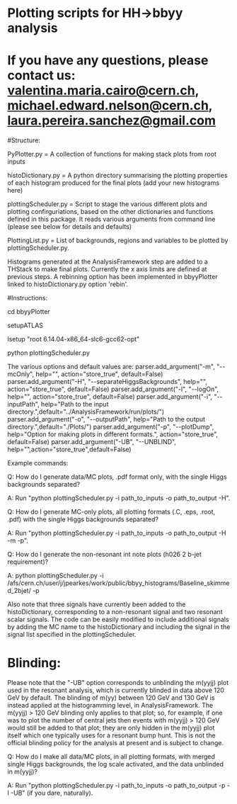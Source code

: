 # Plotting scripts for  HH->bbyy analysis
#
# If you have any questions, please contact us: valentina.maria.cairo@cern.ch, michael.edward.nelson@cern.ch, laura.pereira.sanchez@gmail.com


#Structure:

PyPlotter.py =  A collection of functions for making stack plots from root inputs

histoDictionary.py = A python directory summarising the plotting properties of each histogram produced for the final plots (add your new histograms here)

plottingScheduler.py = Script to stage the various different plots and plotting confirguriations, based on the other dictionaries and functions defined in this package. It reads various arguments from command line (please see below for details and defaults)

PlottingList.py = List of backgrounds, regions and variables to be plotted by plottingScheduler.py.

Histograms generated at the AnalysisFramework step are added to a THStack to make final plots. Currently the x axis limits are defined at previous steps. A rebinning option has been implemented in bbyyPlotter linked to histoDictionary.py option 'rebin'.

#Instructions:

cd bbyyPlotter

setupATLAS

lsetup "root 6.14.04-x86_64-slc6-gcc62-opt"

python plottingScheduler.py 

The various options and default values are:
    parser.add_argument("-m", "--mcOnly", help="", action="store_true", default=False)
    parser.add_argument("-H", "--separateHiggsBackgrounds", help="", action="store_true", default=False)
    parser.add_argument("-l", "--logOn", help="", action="store_true", default=False)
    parser.add_argument("-i", "--inputPath", help="Path to the input directory.",default="../AnalysisFramework/run/plots/")
    parser.add_argument("-o", "--outputPath", help="Path to the output directory.",default="./Plots/")
    parser.add_argument("-p", "--plotDump", help="Option for making plots in different formats.", action="store_true", default=False)
    parser.add_argument("-UB", "--UNBLIND", help="",action="store_true",default=False)

Example commands:

Q: How do I generate data/MC plots, .pdf format only, with the single Higgs backgrounds separated?

A: Run "python plottingScheduler.py -i path_to_inputs -o path_to_output -H".

Q: How do I generate MC-only plots, all plotting formats (.C, .eps, .root, .pdf) with the single Higgs backgrounds separated?

A: Run "python plottingScheduler.py -i path_to_inputs -o path_to_output -H -m -p".

Q: How do I generate the non-resonant int note plots (h026 2 b-jet requirement)?

A: python plottingScheduler.py -i /afs/cern.ch/user/j/jpearkes/work/public/bbyy_histograms/Baseline_skimmed_2bjet/ -p
 
Also note that three signals have currently been added to the histoDictionary, corresponding to a non-resonant signal and two resonant scalar signals. The code can be easily modified to include additional signals by adding the MC name to the histoDictionary and including the signal in the signal list specified in the plottingScheduler. 

# Blinding:

Please note that the "-UB"  option corresponds to unblinding the m(yyjj) plot used in the resonant analysis, which is currently blinded in data above 120 GeV by default. The blinding of m(yy) between 120 GeV and 130 GeV is instead applied at the histogramming level, in AnalysisFramework. The m(yyjj) > 120 GeV blinding only applies to that plot; so, for example, if one was to plot the number of central jets then events with m(yyjj) > 120 GeV would still be added to that plot; they are only hidden in the m(yyjj) plot itself which one typically uses for a resonant bump hunt. This is not the official blinding policy for the analysis at present and is subject to change. 

Q: How do I make all data/MC plots, in all plotting formats, with merged single Higgs backgrounds, the log scale activated, and the data unblinded in m(yyjj)?

A: Run "python plottingScheduler.py -i path_to_inputs -o path_to_output -p -l -UB" (if you dare, naturally).
